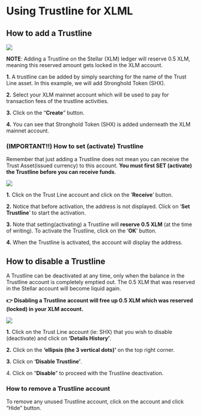 # Using Trustline for XLML

## How to add a Trustline <a href="#6901" id="6901"></a>

![](https://miro.medium.com/max/700/1\*sPO8QkGuRmW\_XxWoQ3InEA.png)

**NOTE**: Adding a Trustline on the Stellar (XLM) ledger will reserve 0.5 XLM, meaning this reserved amount gets locked in the XLM account.

**1.** A trustline can be added by simply searching for the name of the Trust Line asset. In this example, we will add Stronghold Token (SHX).

**2.** Select your XLM mainnet account which will be used to pay for transaction fees of the trustline activities.

**3.** Click on the “**Create**” button.

**4.** You can see that Stronghold Token (SHX) is added underneath the XLM mainnet account.

### (IMPORTANT!!) How to set (activate) Trustline <a href="#5025" id="5025"></a>

Remember that just adding a Trustline does not mean you can receive the Trust Asset(issued currency) to this account. **You must first SET (activate) the Trustline before you can receive funds**.

![](https://miro.medium.com/max/700/1\*cTtnhv5e310atTKhIlqWcQ.png)

**1.** Click on the Trust Line account and click on the ‘**Receive**’ button.

**2.** Notice that before activation, the address is not displayed. Click on ‘**Set Trustline**’ to start the activation.

**3.** Note that setting(activating) a Trustline will **reserve 0.5 XLM** (at the time of writing). To activate the Trustline, click on the ‘**OK**’ button.

**4.** When the Trustline is activated, the account will display the address.

## How to disable a Trustline <a href="#6912" id="6912"></a>

A Trustline can be deactivated at any time, only when the balance in the Trustline account is completely emptied out. The 0.5 XLM that was reserved in the Stellar account will become liquid again.

**👉 Disabling a Trustline account will free up 0.5 XLM which was reserved (locked) in your XLM account.**

![](https://miro.medium.com/max/700/1\*JYz6LL0p89rc4TqTQDqQPw.png)

**1.** Click on the Trust Line account (ie: SHX) that you wish to disable (deactivate) and click on **‘Details History’**.

**2.** Click on the **‘ellipsis (the 3 vertical dots)’** on the top right corner.

**3.** Click on **‘Disable Trustline’**.

4\. Click on “**Disable**” to proceed with the Trustline deactivation.

### How to remove a Trustline account <a href="#08b8" id="08b8"></a>

To remove any unused Trustline account, click on the account and click “Hide” button.
